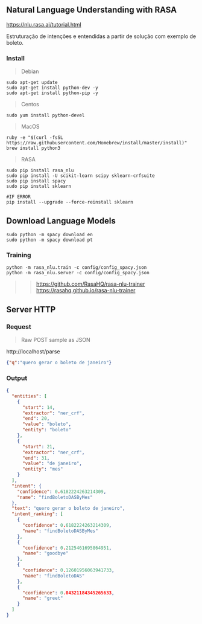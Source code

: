 ## Natural Language Understanding with RASA
https://nlu.rasa.ai/tutorial.html

Estruturação de intenções e entendidas a partir de solução com exemplo de boleto.

### Install

> Debian
```{shell, engine='bash', count_lines}
sudo apt-get update
sudo apt-get install python-dev -y
sudo apt-get install python-pip -y
```

> Centos
```{shell, engine='bash', count_lines}
sudo yum install python-devel
```

> MacOS
```{shell, engine='bash', count_lines}
ruby -e "$(curl -fsSL https://raw.githubusercontent.com/Homebrew/install/master/install)"
brew install python3
```

> RASA

```{shell, engine='bash', count_lines}
sudo pip install rasa_nlu
sudo pip install -U scikit-learn scipy sklearn-crfsuite
sudo pip install spacy
sudo pip install sklearn

#IF ERROR
pip install --upgrade --force-reinstall sklearn
```

## Download Language Models

```{shell, engine='bash', count_lines}
sudo python -m spacy download en
sudo python -m spacy download pt
```

### Training
```{shell, engine='bash', count_lines}
python -m rasa_nlu.train -c config/config_spacy.json
python -m rasa_nlu.server -c config/config_spacy.json
```

>> https://github.com/RasaHQ/rasa-nlu-trainer
>> https://rasahq.github.io/rasa-nlu-trainer

## Server HTTP

### Request

> Raw POST sample as JSON

http://localhost/parse

```json
{"q":"quero gerar o boleto de janeiro"}
```

### Output
```json
{
  "entities": [
    {
      "start": 14, 
      "extractor": "ner_crf", 
      "end": 20, 
      "value": "boleto", 
      "entity": "boleto"
    }, 
    {
      "start": 21, 
      "extractor": "ner_crf", 
      "end": 31, 
      "value": "de janeiro", 
      "entity": "mes"
    }
  ], 
  "intent": {
    "confidence": 0.6182224263214309, 
    "name": "findBoletoDASByMes"
  }, 
  "text": "quero gerar o boleto de janeiro", 
  "intent_ranking": [
    {
      "confidence": 0.6182224263214309, 
      "name": "findBoletoDASByMes"
    }, 
    {
      "confidence": 0.2125461695864951, 
      "name": "goodbye"
    }, 
    {
      "confidence": 0.12601956063941733, 
      "name": "findBoletoDAS"
    }, 
    {
      "confidence": 0.04321184345265633, 
      "name": "greet"
    }
  ]
}
```
